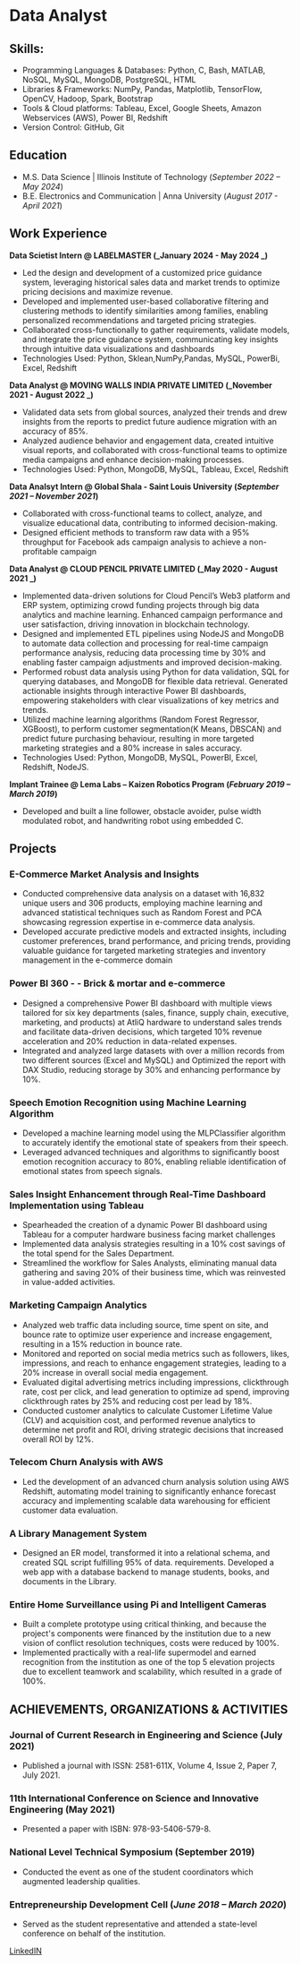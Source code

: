 # Data Analyst

## Skills: 
- Programming Languages & Databases: Python, C, Bash, MATLAB, NoSQL, MySQL, MongoDB, PostgreSQL, HTML
- Libraries & Frameworks: NumPy, Pandas, Matplotlib, TensorFlow, OpenCV, Hadoop, Spark, Bootstrap
- Tools & Cloud platforms: Tableau, Excel, Google Sheets, Amazon Webservices (AWS), Power BI, Redshift
- Version Control: GitHub, Git


## Education
- M.S. Data Science	                 |                  Illinois Institute of Technology (_September 2022 – May 2024_)	 			        		
- B.E. Electronics and Communication |                  Anna University (_August 2017 - April 2021_)

## Work Experience
**Data Scietist Intern @ LABELMASTER (_January 2024 - May 2024 _)**
- Led the design and development of a customized price guidance system, leveraging historical sales data and market trends to optimize pricing decisions and maximize revenue.
- Developed and implemented user-based collaborative filtering and clustering methods to identify similarities among families, enabling personalized recommendations and targeted pricing strategies.
- Collaborated cross-functionally to gather requirements, validate models, and integrate the price guidance system, communicating key insights through intuitive data visualizations and dashboards
- Technologies Used: Python, Sklean,NumPy,Pandas, MySQL, PowerBi, Excel, Redshift
  
**Data Analyst @ MOVING WALLS INDIA PRIVATE LIMITED (_November 2021 - August 2022 _)**
- Validated data sets from global sources, analyzed their trends and drew insights from the reports to
predict future audience migration with an accuracy of 85%.
- Analyzed audience behavior and engagement data, created intuitive visual reports, and collaborated with
cross-functional teams to optimize media campaigns and enhance decision-making processes.
- Technologies Used: Python, MongoDB, MySQL, Tableau, Excel, Redshift

**Data Analsyt Intern @ Global Shala - Saint Louis University (_September 2021 – November 2021_)**
- Collaborated with cross-functional teams to collect, analyze, and visualize educational data, contributing to informed   decision-making.
- Designed efficient methods to transform raw data with a 95% throughput for Facebook ads campaign analysis to achieve a non-profitable campaign

**Data Analyst @ CLOUD PENCIL PRIVATE LIMITED (_May 2020 - August 2021 _)**
- Implemented data-driven solutions for Cloud Pencil’s Web3 platform and ERP system, optimizing crowd funding projects through big data analytics and machine learning.
  Enhanced campaign performance and user satisfaction, driving innovation in blockchain technology.
- Designed and implemented ETL pipelines using NodeJS and MongoDB to automate data collection and processing for real-time campaign performance analysis,
  reducing data processing time by 30% and enabling faster campaign adjustments and improved decision-making.
- Performed robust data analysis using Python for data validation, SQL for querying databases, and MongoDB for flexible data retrieval.
  Generated actionable insights through interactive Power BI dashboards, empowering stakeholders with clear visualizations of key metrics and trends.
- Utilized machine learning algorithms (Random Forest Regressor, XGBoost), to perform customer segmentation(K Means, DBSCAN) and predict future purchasing behaviour, 
  resulting in more targeted marketing strategies and a 80% increase in sales accuracy.
- Technologies Used: Python, MongoDB, MySQL, PowerBI, Excel, Redshift, NodeJS.

**Implant Trainee @ Lema Labs – Kaizen Robotics Program (_February 2019 – March 2019_)**
- Developed and built a line follower, obstacle avoider, pulse width modulated robot, and handwriting robot using embedded C.

  
## Projects
### E-Commerce Market Analysis and Insights


- Conducted comprehensive data analysis on a dataset with 16,832 unique users and 306 products, employing machine learning and advanced statistical techniques such as Random Forest and PCA showcasing regression expertise in e-commerce data analysis.
- Developed accurate predictive models and extracted insights, including customer preferences, brand performance, and pricing trends, providing valuable guidance for targeted marketing strategies and inventory management in the e-commerce domain


### Power BI 360 - - Brick & mortar and e-commerce


-  Designed a comprehensive Power BI dashboard with multiple views tailored for six key departments (sales, finance, supply chain, executive, marketing, and products) at AtliQ hardware to understand sales trends and facilitate data-driven decisions, which targeted 10% revenue acceleration and 20% reduction in data-related expenses.
- Integrated and analyzed large datasets with over a million records from two different sources (Excel and MySQL) and Optimized the report with DAX Studio, reducing storage by 30% and enhancing performance by 10%.

### Speech Emotion Recognition using Machine Learning Algorithm


- Developed a machine learning model using the MLPClassifier algorithm to accurately identify the emotional
state of speakers from their speech.
- Leveraged advanced techniques and algorithms to significantly boost emotion recognition accuracy to 80%,
enabling reliable identification of emotional states from speech signals. 


### Sales Insight Enhancement through Real-Time Dashboard Implementation using Tableau


- Spearheaded the creation of a dynamic Power BI dashboard using Tableau for a computer hardware business facing market challenges
- Implemented data analysis strategies resulting in a 10% cost savings of the total spend for the Sales Department.
- Streamlined the workflow for Sales Analysts, eliminating manual data gathering and saving 20% of their business time, which was reinvested in value-added activities.

### Marketing Campaign Analytics


- Analyzed web traffic data including source, time spent on site, and bounce rate to optimize user experience and increase engagement, resulting in a 15% reduction in bounce rate.
- Monitored and reported on social media metrics such as followers, likes, impressions, and reach to enhance engagement strategies, leading to a 20% increase in overall social media engagement.
- Evaluated digital advertising metrics including impressions, clickthrough rate, cost per click, and lead generation to optimize ad spend, improving clickthrough rates by 25% and reducing cost per lead by 18%.
- Conducted customer analytics to calculate Customer Lifetime Value (CLV) and acquisition cost, and performed revenue analytics to determine net profit and ROI, driving strategic decisions that increased overall ROI by 12%.

### Telecom Churn Analysis with AWS 


-  Led the development of an advanced churn analysis solution using AWS Redshift, automating model training to significantly enhance forecast accuracy and implementing scalable data warehousing for efficient customer data evaluation.


### A Library Management System	


-   Designed an ER model, transformed it into a relational schema, and created SQL script fulfilling 95% of data.
requirements. Developed a web app with a database backend to manage students, books, and documents in the Library.


###  Entire Home Surveillance using Pi and Intelligent Cameras


- Built a complete prototype using critical thinking, and because the project's components were financed by the institution due to a new vision of conflict resolution techniques, costs were reduced by 100%.	
- Implemented practically with a real-life supermodel and earned recognition from the institution as one of the top 5 elevation projects due to excellent teamwork and scalability, which resulted in a grade of 100%.


## ACHIEVEMENTS, ORGANIZATIONS & ACTIVITIES

### Journal of Current Research in Engineering and Science	(July 2021)
-	Published a journal with ISSN: 2581-611X, Volume 4, Issue 2, Paper 7, July 2021.

### 11th International Conference on Science and Innovative Engineering	(May 2021)
-	Presented a paper with ISBN: 978-93-5406-579-8.

### National Level Technical Symposium	(September 2019)
-	Conducted the event as one of the student coordinators which augmented leadership qualities.
  
### Entrepreneurship Development Cell	(_June 2018 – March 2020_)
-	Served as the student representative and attended a state-level conference on behalf of the institution.



[LinkedIN](https://www.linkedin.com/in/santhosh-dataanalyst/)




